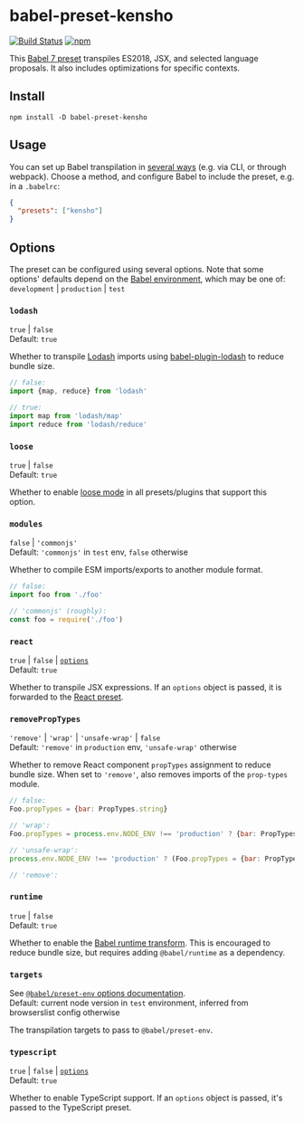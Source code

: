 # babel-preset-kensho

[![Build Status](https://travis-ci.org/kensho/babel-preset-kensho.svg?branch=master)](https://travis-ci.org/kensho/babel-preset-kensho)
[![npm](https://img.shields.io/npm/v/babel-preset-kensho.svg)](https://npm.im/babel-preset-kensho)

This [Babel 7 preset](http://babeljs.io/docs/plugins/#presets) transpiles ES2018, JSX, and selected language proposals. It also includes optimizations for specific contexts.

## Install

```
npm install -D babel-preset-kensho
```

## Usage

You can set up Babel transpilation in [several ways](http://babeljs.io/docs/setup) (e.g. via CLI, or through webpack). Choose a method, and configure Babel to include the preset, e.g. in a `.babelrc`:

```json
{
  "presets": ["kensho"]
}
```

## Options

The preset can be configured using several options. Note that some options' defaults depend on the [Babel environment](https://babeljs.io/docs/en/options#envname), which may be one of: `development` | `production` | `test`

### `lodash`

`true` | `false`<br />
Default: `true`

Whether to transpile [Lodash](https://lodash.com) imports using [babel-plugin-lodash](https://github.com/lodash/babel-plugin-lodash) to reduce bundle size.

```js
// false:
import {map, reduce} from 'lodash'

// true:
import map from 'lodash/map'
import reduce from 'lodash/reduce'
```

### `loose`

`true` | `false`<br />
Default: `true`

Whether to enable [loose mode](http://2ality.com/2015/12/babel6-loose-mode.html) in all presets/plugins that support this option.

### `modules`

`false` | `'commonjs'`<br />
Default: `'commonjs'` in `test` env, `false` otherwise

Whether to compile ESM imports/exports to another module format.

```js
// false:
import foo from './foo'

// 'commonjs' (roughly):
const foo = require('./foo')
```

### `react`

`true` | `false` | [`options`](https://babeljs.io/docs/en/babel-preset-react#options)<br />
Default: `true`

Whether to transpile JSX expressions. If an `options` object is passed, it is forwarded to the [React preset](https://babeljs.io/docs/en/babel-preset-react).

### `removePropTypes`

`'remove'` | `'wrap'` | `'unsafe-wrap'` | `false`<br />
Default: `'remove'` in `production` env, `'unsafe-wrap'` otherwise

Whether to remove React component `propTypes` assignment to reduce bundle size. When set to `'remove'`, also removes imports of the `prop-types` module.

```js
// false:
Foo.propTypes = {bar: PropTypes.string}

// 'wrap':
Foo.propTypes = process.env.NODE_ENV !== 'production' ? {bar: PropTypes.string} : {}

// 'unsafe-wrap':
process.env.NODE_ENV !== 'production' ? (Foo.propTypes = {bar: PropTypes.string}) : void 0

// 'remove':
```

### `runtime`

`true` | `false`<br />
Default: `true`

Whether to enable the [Babel runtime transform](https://babeljs.io/docs/en/next/babel-plugin-transform-runtime). This is encouraged to reduce bundle size, but requires adding `@babel/runtime` as a dependency.

### `targets`

See [`@babel/preset-env` options documentation](http://babeljs.io/docs/en/babel-preset-env#targets).<br />
Default: current node version in `test` environment, inferred from browserslist config otherwise

The transpilation targets to pass to `@babel/preset-env`.

### `typescript`

`true` | `false` | [`options`](https://babeljs.io/docs/en/babel-preset-typescript#options)<br />
Default: `true`

Whether to enable TypeScript support. If an `options` object is passed, it's passed to the TypeScript preset.
